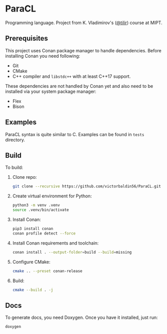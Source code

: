 # ParaCL

Programming language. Project from K. Vladimirov's ([@tilir](https://github.com/tilir)) course at MIPT.

## Prerequisites

This project uses Conan package manager to handle dependencies. Before installing Conan
you need following:

* Git
* CMake
* C++ compiler and `libstdc++` with at least C++17 support.

These dependencies are not handled by Conan yet and also need to be installed via your
system package manager:

* Flex
* Bison

## Examples

ParaCL syntax is quite similar to C. Examples can be found in `tests` directory.

## Build

To build:

1. Clone repo:

   ```sh
   git clone --recursive https://github.com/victorbaldin56/ParaCL.git
   ```

1. Create virtual environment for Python:

   ```sh
   python3 -m venv .venv
   source .venv/bin/activate
   ```

1. Install Conan:

   ```sh
   pip3 install conan
   conan profile detect --force
   ```

1. Install Conan requirements and toolchain:

   ```sh
   conan install . --output-folder=build --build=missing
   ```

1. Configure CMake:

   ```sh
   cmake .. --preset conan-release
   ```

1. Build:

   ```sh
   cmake --build . -j
   ```

## Docs

To generate docs, you need Doxygen. Once you have it installed, just run:

```sh
doxygen
```

